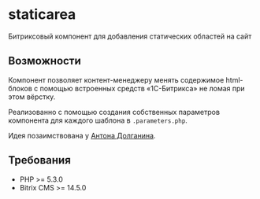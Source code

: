 # staticarea
Битриксовый компонент для добавления статических областей на сайт

## Возможности

Компонент позволяет контент-менеджеру менять содержимое html-блоков с помощью встроенных средств «1С-Битрикса» не ломая при этом вёрстку.

Реализованно с помощью создания собственных параметров компонента для каждого шаблона в `.parameters.php`.

Идея позаимствована у [Антона Долганина](http://blog.d-it.ru/dev/few-amenities-in-the-integration-of-the-html-blocks-on-the-website/).

## Требования

* PHP >= 5.3.0
* Bitrix CMS >= 14.5.0
